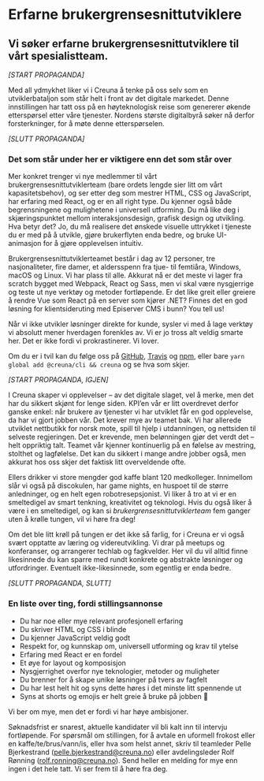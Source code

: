 # Erfarne brukergrensesnittutviklere

## Vi søker erfarne brukergrensesnittutviklere til vårt spesialistteam.

_[START PROPAGANDA]_

Med all ydmykhet liker vi i Creuna å tenke på oss selv som en utviklerbataljon som står helt i front av det digitale markedet. Denne innstillingen har tatt oss på en høyteknologisk reise som genererer økende etterspørsel etter våre tjenester. Nordens største digitalbyrå søker nå derfor forsterkninger, for å møte denne etterspørselen.

_[SLUTT PROPAGANDA]_

### Det som står under her er viktigere enn det som står over

Mer konkret trenger vi nye medlemmer til vårt brukergrensesnittutviklerteam (bare ordets lengde sier litt om vårt kapasitetsbehov), og ser etter deg som mestrer HTML, CSS og JavaScript, har erfaring med React, og er en all right type. Du kjenner også både begrensningene og mulighetene i universell utforming. Du må like deg i skjæringspunktet mellom interaksjonsdesign, grafisk design og utvikling. Hva betyr det? Jo, du må realisere det ønskede visuelle uttrykket i tjeneste du er med på å utvikle, gjøre brukerflyten enda bedre, og bruke UI-animasjon for å gjøre opplevelsen intuitiv.

Brukergrensesnittutviklerteamet består i dag av 12 personer, tre nasjonaliteter, fire damer, et aldersspenn fra tjue- til femtiåra, Windows, macOS og Linux. Vi har plass til alle. Akkurat nå er det meste vi lager fra scratch bygget med Webpack, React og Sass, men vi skal være nysgjerrige og teste ut nye verktøy og metoder fortløpende. Er det like greit eller greiere å rendre Vue som React på en server som kjører .NET? Finnes det en god løsning for klientsideruting med Episerver CMS i bunn? You tell us!

Når vi ikke utvikler løsninger direkte for kunde, sysler vi med å lage verktøy vi absolutt mener hverdagen forenkles av. Vi er jo tross alt veldig smarte her. Det er ikke fordi vi prokrastinerer. Vi lover.

Om du er i tvil kan du følge oss på [GitHub](https://github.com/Creuna-Oslo), [Travis](https://travis-ci.org/Creuna-Oslo) og [npm](https://www.npmjs.com/org/creuna), eller bare `yarn global add @creuna/cli && creuna` og se hva som skjer.

_[START PROPAGANDA, IGJEN]_

I Creuna skaper vi opplevelser – av det digitale slaget, vel å merke, men det har du sikkert skjønt for lenge siden. KPI’en vår er litt overdrevet derfor ganske enkel: når brukere av tjenester vi har utviklet får en god opplevelse, da har vi gjort jobben vår. Det krever mye av teamet bak. Vi har allerede utviklet nettbutikk for norsk mote, spill til hjelp i utdanningen, og nettsiden til selveste regjeringen. Det er krevende, men belønningen gjør det verdt det – helt oppriktig talt. Teamet vår kjenner kontinuerlig på en følelse av mestring, stolthet og lagfølelse. Det kan du sikkert i mange andre jobber også, men akkurat hos oss skjer det faktisk litt overveldende ofte.

Ellers drikker vi store mengder god kaffe blant 120 medkolleger. Innimellom slår vi også på discokulen, har game nights, en huspoet til de større anledninger, og en helt egen robotresepsjonist. Vi liker å tro at vi er en smeltedigel av smart tenkning, kreativitet og teknologi. Hvis du også liker å være i en smeltedigel, og kan si _brukergrensesnittutviklerteam_ fem ganger uten å krølle tungen, vil vi høre fra deg!

Om det ble litt krøll på tungen er det ikke så farlig, for i Creuna er vi også svært opptatte av læring og videreutvikling. Vi drar på meetups og konferanser, og arrangerer techlab og fagkvelder. Her vil du vil alltid finne likesinnede du kan sparre med rundt konkrete og abstrakte løsninger og utfordringer. Eventuelt ikke-likesinnede, som egentlig er enda bedre.

_[SLUTT PROPAGANDA, SLUTT]_

### En liste over ting, fordi stillingsannonse

- Du har noe eller mye relevant profesjonell erfaring
- Du skriver HTML og CSS i blinde
- Du kjenner JavaScript veldig godt
- Respekt for, og kunnskap om, universell utforming og krav til ytelse
- Erfaring med React er en fordel
- Et øye for layout og komposisjon
- Nysgjerrighet overfor nye teknologier, metoder og muligheter
- Du brenner for å skape unike løsninger på tvers av fagfelt
- Du har lest helt hit og syns dette høres i det minste litt spennende ut
- Syns at shorts og emojis er helt greie å bruke på jobben 💯

Vi ber om mye, men det er fordi vi har høye ambisjoner.

Søknadsfrist er snarest, aktuelle kandidater vil bli kalt inn til intervju fortløpende. For spørsmål om stillingen, for å avtale en uformell frokost eller en kaffe/te/brus/vann/is, eller hva som helst annet, skriv til teamleder Pelle Bjerkestrand (pelle.bjerkestrand@creuna.no) eller avdelingsleder Rolf Rønning (rolf.ronning@creuna.no). Send heller en melding for mye enn ingen i det hele tatt. Vi ser frem til å høre fra deg.

